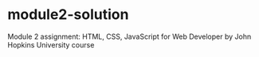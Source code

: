 # module2-solution
Module 2 assignment: HTML, CSS, JavaScript for Web Developer by John Hopkins University course
